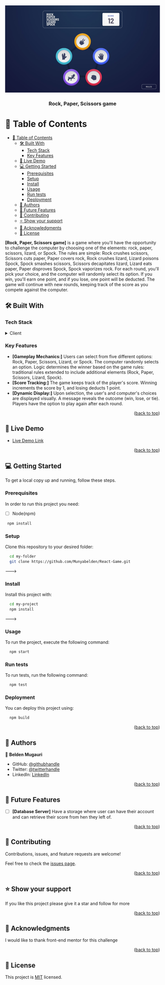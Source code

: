 <a name="readme-top"></a>
<div align="center">
  <img src="desktop-step-1-bonus.jpg" alt="Design" height="auto" />
  <br/>

  <h3><b>Rock, Paper, Scissors game</b></h3>

</div>

# 📗 Table of Contents

- [📗 Table of Contents](#-table-of-contents)
  - [🛠 Built With ](#-built-with-)
    - [Tech Stack ](#tech-stack-)
    - [Key Features ](#key-features-)
  - [🚀 Live Demo ](#-live-demo-)
  - [💻 Getting Started ](#-getting-started-)
    - [Prerequisites](#prerequisites)
    - [Setup](#setup)
    - [Install](#install)
    - [Usage](#usage)
    - [Run tests](#run-tests)
    - [Deployment](#deployment)
  - [👥 Authors ](#-authors-)
  - [🔭 Future Features ](#-future-features-)
  - [🤝 Contributing ](#-contributing-)
  - [⭐️ Show your support ](#️-show-your-support-)
  - [🙏 Acknowledgments ](#-acknowledgments-)
  - [📝 License ](#-license-)

**[Rock, Paper, Scissors game]** is a game where you'll have the opportunity to challenge the computer by choosing one of the elements: rock, paper, scissors, lizard, or Spock. The rules are simple: Rock crushes scissors, Scissors cuts paper, Paper covers rock, Rock crushes lizard, Lizard poisons Spock, Spock smashes scissors, Scissors decapitates lizard, Lizard eats paper, Paper disproves Spock, Spock vaporizes rock. For each round, you'll pick your choice, and the computer will randomly select its option. If you win, you'll earn one point, and if you lose, one point will be deducted. The game will continue with new rounds, keeping track of the score as you compete against the computer.

## 🛠 Built With <a name="built-with"></a>

### Tech Stack <a name="tech-stack"></a>

<details>
  <summary>Client</summary>
  <ul>
    <li><a href="https://reactjs.org/">React.js</a></li>
  </ul>
</details>

### Key Features <a name="key-features"></a>

- **[Gameplay Mechanics:]**
    Users can select from five different options: Rock, Paper, Scissors, Lizard, or Spock.
    The computer randomly selects an option.
    Logic determines the winner based on the game rules: traditional rules extended to include additional elements (Rock, Paper, Scissors, Lizard, Spock).
- **[Score Tracking:]**
    The game keeps track of the player's score.
    Winning increments the score by 1, and losing deducts 1 point.
- **[Dynamic Display:]**
    Upon selection, the user's and computer's choices are displayed visually.
    A message reveals the outcome (win, lose, or tie).
    Players have the option to play again after each round.

<p align="right">(<a href="#readme-top">back to top</a>)</p>

## 🚀 Live Demo <a name="live-demo"></a>

- [Live Demo Link](https://react-game-woad.vercel.app/)

<p align="right">(<a href="#readme-top">back to top</a>)</p>

## 💻 Getting Started <a name="getting-started"></a>

To get a local copy up and running, follow these steps.

### Prerequisites

In order to run this project you need:

- [ ] Node(npm)


```sh
 npm install
```


### Setup

Clone this repository to your desired folder:


```sh
  cd my-folder
  git clone https://github.com/Munyabelden/React-Game.git
```
--->

### Install

Install this project with:


```sh
  cd my-project
  npm install
```
--->

### Usage

To run the project, execute the following command:

```sh
  npm start
```

### Run tests

To run tests, run the following command:



```sh
  npm test
```

### Deployment

You can deploy this project using:


```sh
  npm build
```

<p align="right">(<a href="#readme-top">back to top</a>)</p>

## 👥 Authors <a name="authors"></a>


👤 **Belden Mugauri**

- GitHub: [@githubhandle](https://github.com/Munyabelden/)
- Twitter: [@twitterhandle](https://twitter.com/munyaradzi045)
- LinkedIn: [LinkedIn](https://www.linkedin.com/in/munyaradzi-mugauri/)

<p align="right">(<a href="#readme-top">back to top</a>)</p>

## 🔭 Future Features <a name="future-features"></a>


- [ ] **[Database Server]** Have a storage where user can have their account and can retrieve their score from hen they left of.

<p align="right">(<a href="#readme-top">back to top</a>)</p>

## 🤝 Contributing <a name="contributing"></a>

Contributions, issues, and feature requests are welcome!

Feel free to check the [issues page](https://github.com/Munyabelden/React-Game/issues).

<p align="right">(<a href="#readme-top">back to top</a>)</p>

## ⭐️ Show your support <a name="support"></a>

If you like this project please give it a star and follow for more

<p align="right">(<a href="#readme-top">back to top</a>)</p>

## 🙏 Acknowledgments <a name="acknowledgements"></a>

I would like to thank front-end mentor for this challenge

<p align="right">(<a href="#readme-top">back to top</a>)</p>

## 📝 License <a name="license"></a>

This project is [MIT](https://github.com/Munyabelden/React-Game/blob/main/LICENSE) licensed.